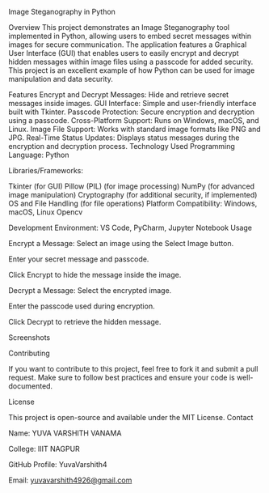 Image Steganography in Python

Overview This project demonstrates an Image Steganography tool implemented in Python, allowing users to embed secret messages within images for secure communication. The application features a Graphical User Interface (GUI) that enables users to easily encrypt and decrypt hidden messages within image files using a passcode for added security. This project is an excellent example of how Python can be used for image manipulation and data security.

Features Encrypt and Decrypt Messages: Hide and retrieve secret messages inside images. GUI Interface: Simple and user-friendly interface built with Tkinter. Passcode Protection: Secure encryption and decryption using a passcode. Cross-Platform Support: Runs on Windows, macOS, and Linux. Image File Support: Works with standard image formats like PNG and JPG. Real-Time Status Updates: Displays status messages during the encryption and decryption process. Technology Used Programming Language: Python

Libraries/Frameworks:

Tkinter (for GUI) Pillow (PIL) (for image processing) NumPy (for advanced image manipulation) Cryptography (for additional security, if implemented) OS and File Handling (for file operations) Platform Compatibility: Windows, macOS, Linux Opencv

Development Environment: VS Code, PyCharm, Jupyter Notebook Usage

Encrypt a Message: Select an image using the Select Image button.

Enter your secret message and passcode.

Click Encrypt to hide the message inside the image.

Decrypt a Message: Select the encrypted image.

Enter the passcode used during encryption.

Click Decrypt to retrieve the hidden message.

Screenshots

Contributing

If you want to contribute to this project, feel free to fork it and submit a pull request. Make sure to follow best practices and ensure your code is well-documented.

License

This project is open-source and available under the MIT License. Contact

Name: YUVA VARSHITH VANAMA

College: IIIT NAGPUR

GitHub Profile: YuvaVarshith4

Email: yuvavarshith4926@gmail.com
